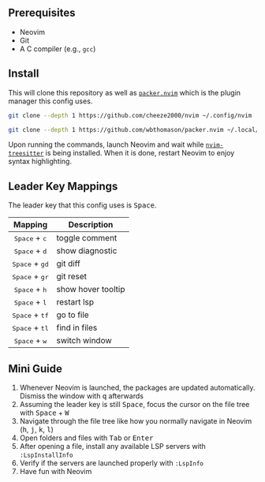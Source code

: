 ## Prerequisites
- Neovim
- Git
- A C compiler (e.g., `gcc`)

## Install
This will clone this repository as well as [`packer.nvim`](https://github.com/wbthomason/packer.nvim) which is the plugin manager this config uses.
```bash
git clone --depth 1 https://github.com/cheeze2000/nvim ~/.config/nvim

git clone --depth 1 https://github.com/wbthomason/packer.nvim ~/.local/share/nvim/site/pack/packer/start/packer.nvim
```
Upon running the commands, launch Neovim and wait while [`nvim-treesitter`](https://github.com/nvim-treesitter/nvim-treesitter) is being installed.
When it is done, restart Neovim to enjoy syntax highlighting.

## Leader Key Mappings
The leader key that this config uses is <kbd>Space</kbd>.

| Mapping                          | Description        |
| :-:                              | -                  |
| <kbd>Space</kbd> + <kbd>c</kbd>  | toggle comment     |
| <kbd>Space</kbd> + <kbd>d</kbd>  | show diagnostic    |
| <kbd>Space</kbd> + <kbd>gd</kbd> | git diff           |
| <kbd>Space</kbd> + <kbd>gr</kbd> | git reset          |
| <kbd>Space</kbd> + <kbd>h</kbd>  | show hover tooltip |
| <kbd>Space</kbd> + <kbd>l</kbd>  | restart lsp        |
| <kbd>Space</kbd> + <kbd>tf</kbd> | go to file         |
| <kbd>Space</kbd> + <kbd>tl</kbd> | find in files      |
| <kbd>Space</kbd> + <kbd>w</kbd>  | switch window      |

## Mini Guide
1. Whenever Neovim is launched, the packages are updated automatically. Dismiss the window with <kbd>q</kbd> afterwards
1. Assuming the leader key is still <kbd>Space</kbd>, focus the cursor on the file tree with <kbd>Space</kbd> + <kbd>W</kbd>
1. Navigate through the file tree like how you normally navigate in Neovim (<kbd>h</kbd>, <kbd>j</kbd>, <kbd>k</kbd>, <kbd>l</kbd>)
1. Open folders and files with <kbd>Tab</kbd> or <kbd>Enter</kbd>
1. After opening a file, install any available LSP servers with `:LspInstallInfo`
1. Verify if the servers are launched properly with `:LspInfo`
1. Have fun with Neovim
